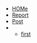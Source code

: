 <!-- docs/_sidebar.md -->


* [HOMe](./)
* [Report](./report/report_tree.md)
* [Post](./Post)
* - [first](./Post/a.md)

